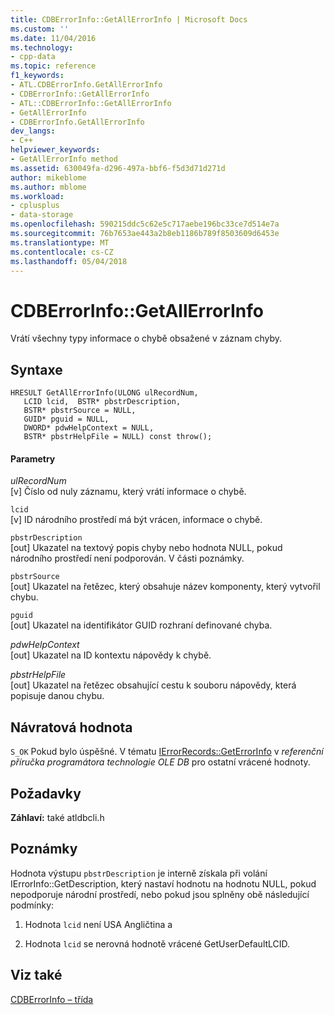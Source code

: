 ```yaml
---
title: CDBErrorInfo::GetAllErrorInfo | Microsoft Docs
ms.custom: ''
ms.date: 11/04/2016
ms.technology:
- cpp-data
ms.topic: reference
f1_keywords:
- ATL.CDBErrorInfo.GetAllErrorInfo
- CDBErrorInfo::GetAllErrorInfo
- ATL::CDBErrorInfo::GetAllErrorInfo
- GetAllErrorInfo
- CDBErrorInfo.GetAllErrorInfo
dev_langs:
- C++
helpviewer_keywords:
- GetAllErrorInfo method
ms.assetid: 630049fa-d296-497a-bbf6-f5d3d71d271d
author: mikeblome
ms.author: mblome
ms.workload:
- cplusplus
- data-storage
ms.openlocfilehash: 590215ddc5c62e5c717aebe196bc33ce7d514e7a
ms.sourcegitcommit: 76b7653ae443a2b8eb1186b789f8503609d6453e
ms.translationtype: MT
ms.contentlocale: cs-CZ
ms.lasthandoff: 05/04/2018
---
```

# <a name="cdberrorinfogetallerrorinfo"></a>CDBErrorInfo::GetAllErrorInfo
Vrátí všechny typy informace o chybě obsažené v záznam chyby.  
  
## <a name="syntax"></a>Syntaxe  
  
```
HRESULT GetAllErrorInfo(ULONG ulRecordNum,  
   LCID lcid,  BSTR* pbstrDescription,  
   BSTR* pbstrSource = NULL,  
   GUID* pguid = NULL,  
   DWORD* pdwHelpContext = NULL,  
   BSTR* pbstrHelpFile = NULL) const throw();  
```  
  
#### <a name="parameters"></a>Parametry  
 *ulRecordNum*  
 [v] Číslo od nuly záznamu, který vrátí informace o chybě.  
  
 `lcid`  
 [v] ID národního prostředí má být vrácen, informace o chybě.  
  
 `pbstrDescription`  
 [out] Ukazatel na textový popis chyby nebo hodnota NULL, pokud národního prostředí není podporován. V části poznámky.  
  
 `pbstrSource`  
 [out] Ukazatel na řetězec, který obsahuje název komponenty, který vytvořil chybu.  
  
 `pguid`  
 [out] Ukazatel na identifikátor GUID rozhraní definované chyba.  
  
 *pdwHelpContext*  
 [out] Ukazatel na ID kontextu nápovědy k chybě.  
  
 *pbstrHelpFile*  
 [out] Ukazatel na řetězec obsahující cestu k souboru nápovědy, která popisuje danou chybu.  
  
## <a name="return-value"></a>Návratová hodnota  
 `S_OK` Pokud bylo úspěšné. V tématu [IErrorRecords::GetErrorInfo](https://msdn.microsoft.com/en-us/library/ms711230.aspx) v *referenční příručka programátora technologie OLE DB* pro ostatní vrácené hodnoty.  
  
## <a name="requirements"></a>Požadavky  
 **Záhlaví:** také atldbcli.h  
  
## <a name="remarks"></a>Poznámky  
 Hodnota výstupu `pbstrDescription` je interně získala při volání IErrorInfo::GetDescription, který nastaví hodnotu na hodnotu NULL, pokud nepodporuje národní prostředí, nebo pokud jsou splněny obě následující podmínky:  
  
1.  Hodnota `lcid` není USA Angličtina a  
  
2.  Hodnota `lcid` se nerovná hodnotě vrácené GetUserDefaultLCID.  
  
## <a name="see-also"></a>Viz také  
 [CDBErrorInfo – třída](../../data/oledb/cdberrorinfo-class.md)